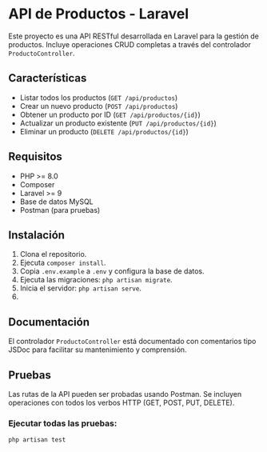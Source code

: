 # API de Productos - Laravel

Este proyecto es una API RESTful desarrollada en Laravel para la gestión de productos. Incluye operaciones CRUD completas a través del controlador `ProductoController`.

## Características

- Listar todos los productos (`GET /api/productos`)
- Crear un nuevo producto (`POST /api/productos`)
- Obtener un producto por ID (`GET /api/productos/{id}`)
- Actualizar un producto existente (`PUT /api/productos/{id}`)
- Eliminar un producto (`DELETE /api/productos/{id}`)

## Requisitos

- PHP >= 8.0
- Composer
- Laravel >= 9
- Base de datos MySQL
- Postman (para pruebas)

## Instalación

1. Clona el repositorio.
2. Ejecuta `composer install`.
3. Copia `.env.example` a `.env` y configura la base de datos.
4. Ejecuta las migraciones: `php artisan migrate`.
5. Inicia el servidor: `php artisan serve`.
6. 
## Documentación

El controlador `ProductoController` está documentado con comentarios tipo JSDoc para facilitar su mantenimiento y comprensión.


## Pruebas

Las rutas de la API pueden ser probadas usando Postman. Se incluyen operaciones con todos los verbos HTTP (GET, POST, PUT, DELETE).

### Ejecutar todas las pruebas:
```bash
php artisan test


